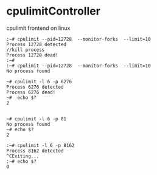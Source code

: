 # cpulimitController
cpulimit frontend on linux



```
:~# cpulimit --pid=12728  --monitor-forks  --limit=10
Process 12728 detected
//kill process
Process 12728 dead!
:~# 
:~# cpulimit --pid=12728  --monitor-forks  --limit=10
No process found

```


```
~# cpulimit -l 6 -p 6276
Process 6276 detected
Process 6276 dead!
~#  echo $?
2


```

```
~# cpulimit -l 6 -p 81
No process found
~# echo $?
2

```

```
:~# cpulimit -l 6 -p 8162
Process 8162 detected
^CExiting...
:~# echo $?
0
```
